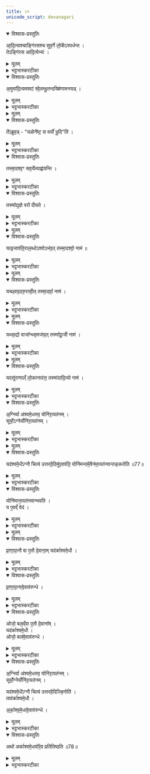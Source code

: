 ```yaml
---
title: २१
unicode_script: devanagari
---
```



<details open><summary>विश्वास-प्रस्तुतिः</summary>

आ॒दि॒त्याश्चाङ्गि॑रसश्च सुव॒र्गे लो॒के᳚ऽस्पर्धन्त ।   
तेऽङ्गि॑रस आदि॒त्येभ्यः॑ ।   
</details>

<details><summary>मूलम्</summary>

आ॒दि॒त्याश्चाङ्गि॑रसश्च सुव॒र्गे लो॒के᳚ऽस्पर्धन्त ।   
तेऽङ्गि॑रस आदि॒त्येभ्यः॑ ।   
</details>

<details><summary>भट्टभास्करटीका</summary>

1आदित्याश्चेत्यादि ॥ सुवर्ग इति निमित्तात्सप्तमी ।   
</details>

<details open><summary>विश्वास-प्रस्तुतिः</summary>

अ॒मुमा॑दि॒त्यमश्वꣵ॑ श्वे॒तम्भू॒तन्दख्षि॑णामनयन्न् ।   
</details>

<details><summary>मूलम्</summary>

अ॒मुमा॑दि॒त्यमश्वꣵ॑ श्वे॒तम्भू॒तन्दख्षि॑णामनयन्न् ।   
</details>

<details><summary>भट्टभास्करटीका</summary>

अमुमिति । असौ दृश्यमान आदित्य श्वेतोऽश्वोऽभवत् । तं तथाभूतं आदित्यात्मानं अश्वं आदित्येभ्यो दक्षिणामनयन्नङ्गिरसः ।   
</details>


<details><summary>मूलम्</summary>

ते᳚ऽब्रुवन्न् ।   
यन्नोने᳚ष्ट ।   
स वर्यो॑ भू॒दिति॑ ।   
</details>

<details open><summary>विश्वास-प्रस्तुतिः</summary>

ते᳚ऽब्रुव॒न्न् - "यन्नोने᳚ष्ट॒ स वर्यो॑ भू॒दि"ति॑ ।   
</details>

<details><summary>मूलम्</summary>

ते᳚ऽब्रुव॒न्न् - "यन्नोने᳚ष्ट॒ स वर्यो॑ भू॒दि"ति॑ ।   
</details>

<details><summary>भट्टभास्करटीका</summary>

अथ त आदित्या अब्रुवन् - यमश्वं नोऽस्माकं अनेष्ट नीतवन्तः स्थ स वर्यो वरणीयोऽभूत् भवत्विति । छान्दसो लुङ् ।   
</details>

<details open><summary>विश्वास-प्रस्तुतिः</summary>

तस्मा॒दश्व॒ꣳ सव॒र्येत्याह्व॑यन्ति ।   
</details>

<details><summary>मूलम्</summary>

तस्मा॒दश्व॒ꣳ सव॒र्येत्याह्व॑यन्ति ।   
</details>

<details><summary>भट्टभास्करटीका</summary>

तस्मादश्वं सान्त्वनादौ सवर्येत्याह्वयन्ति । वर्यैरुत्कृष्टैर्गुणैस्सहितः सवर्य इति भावः । यस्मादेवमङ्गिरोभिः दत्तस्याश्वस्य वरणीयत्वमभूत् >
</details>

<details open><summary>विश्वास-प्रस्तुतिः</summary>

तस्मा᳚द्य॒ज्ञे वरो॑ दीयते ।   
</details>

<details><summary>मूलम्</summary>

तस्मा᳚द्य॒ज्ञे वरो॑ दीयते ।   
</details>

<details><summary>भट्टभास्करटीका</summary>

तस्माद्यज्ञे वरो वरणीयं द्रव्यं दक्षिणात्वेन दीयते ॥
</details>


<details><summary>मूलम्</summary>

यत्प्र॒जाप॑ति॒राल॒ब्धोऽश्वोऽभ॑वत् ।   
तस्मा॒दश्वो॒ नाम॑ ॥76॥   
</details>

<details open><summary>विश्वास-प्रस्तुतिः</summary>

यत्प्र॒जाप॑ति॒राल॒ब्धोऽश्वोऽभ॑व॒त् तस्मा॒दश्वो॒ नाम॑ ॥  
</details>

<details><summary>मूलम्</summary>

यत्प्र॒जाप॑ति॒राल॒ब्धोऽश्वोऽभ॑व॒त् तस्मा॒दश्वो॒ नाम॑ ॥  
</details>

<details><summary>भट्टभास्करटीका</summary>

2यदित्यादि ॥ देवैरालब्धः प्रजापतिः यस्मादश्वोऽभवत् तस्मादश्व आसीत् प्रजापतिरश्वत्वाद्व्यापकत्वादश्व इति भावः । 'अशू व्याप्तौ' औणादिकः क्वन्प्रत्ययः ।   
</details>


<details><summary>मूलम्</summary>

यच्छ्वय॒दरु॒रासी᳚त् ।   
तस्मा॒दर्वा॒ नाम॑ ।   
</details>

<details open><summary>विश्वास-प्रस्तुतिः</summary>

यच्छ्वय॒दरु॒रासी॒त् तस्मा॒दर्वा॒ नाम॑ ।   
</details>

<details><summary>मूलम्</summary>

यच्छ्वय॒दरु॒रासी॒त् तस्मा॒दर्वा॒ नाम॑ ।   
</details>

<details><summary>भट्टभास्करटीका</summary>

यच्छ्वयदिति । 'प्रजापतेरक्ष्यश्वयत्' इति यस्मात्तस्याक्षि श्वयत् शूनं भवत् अरुर्व्यथाहेतुरासीत् तस्मादर्वाऽभवदश्वः । अर्तेरुसि अरुः । तत एव वनिपि अर्वा ।   
</details>


<details><summary>मूलम्</summary>

यथ्स॒द्यो वाजा᳚न्थ्स॒मज॑यत् ।   
तस्मा᳚द्वा॒जी नाम॑ ।   
</details>

<details open><summary>विश्वास-प्रस्तुतिः</summary>

यथ्स॒द्यो वाजा᳚न्थ्स॒मज॑य॒त्  तस्मा᳚द्वा॒जी नाम॑ ।   
</details>

<details><summary>मूलम्</summary>

यथ्स॒द्यो वाजा᳚न्थ्स॒मज॑य॒त्  तस्मा᳚द्वा॒जी नाम॑ ।   
</details>

<details><summary>भट्टभास्करटीका</summary>

यत्सद्य इति । सद्यः जातमात्र एव वाजान् अन्नानि समजयत् आजिजयेनाहरत् तस्मात् वाजी अन्नवान् ।   
</details>


<details><summary>मूलम्</summary>

यदसु॑राणाल्ँ लो॒कानाद॑त्त ।   
तस्मा॑दादि॒त्यो नाम॑ ।   
</details>

<details open><summary>विश्वास-प्रस्तुतिः</summary>

यदसु॑राणाल्ँ लो॒कानाद॑त्त॒ तस्मा॑दादि॒त्यो नाम॑ ।   
</details>

<details><summary>मूलम्</summary>

यदसु॑राणाल्ँ लो॒कानाद॑त्त॒ तस्मा॑दादि॒त्यो नाम॑ ।   
</details>

<details><summary>भट्टभास्करटीका</summary>

आदित्य इति । असुरैरार्जितान् लोकान् अश्व आदित्यो भूत्वा असुरान् जित्वा देवार्थमादत्त तस्मादादानादादित्यः । आदानमादितिः । छान्दसमित्त्वम् । तदर्हतीति 'छन्दसि च' इति यः ॥
</details>

<details open><summary>विश्वास-प्रस्तुतिः</summary>

अ॒ग्निर्वा अ॑श्वमे॒धस्य॒ योनि॑रा॒यत॑नम् ।  
सूर्यो॒ऽग्नेर्योनि॑रा॒यत॑नम् ।  
</details>

<details><summary>मूलम्</summary>

अ॒ग्निर्वा अ॑श्वमे॒धस्य॒ योनि॑रा॒यत॑नम् ।  
सूर्यो॒ऽग्नेर्योनि॑रा॒यत॑नम् ।  
</details>

<details><summary>भट्टभास्करटीका</summary>

3अश्वमेधस्याग्निर्योनिः कारणं, तेनात्मलाभात् आयतनं स्थानं च अग्निरश्वमेधस्य, अग्निं चित्वा तत्र करणात् । तस्याप्यग्नेः सूर्यो योनिः 'सूर्यस्त्वा पुरस्तात्पातु' इति मन्त्रात् । तदधीनत्वादग्नेः सूर्य आयतनं 'उद्यन्तं वावाऽदित्यमग्निरनु समारोहति' इति दर्शनात् ।   
</details>


<details><summary>मूलम्</summary>

यद॑श्वमे॒धे᳚ऽग्नौ चित्य॑ उत्तरवे॒दिमु॑प॒वप॑ति ।   
योनि॑मन्तमे॒वैन॑मा॒यत॑नवन्तङ्करोति ॥77॥   
</details>

<details open><summary>विश्वास-प्रस्तुतिः</summary>

यद॑श्वमे॒धे᳚ऽग्नौ चित्य॑ उत्तरवे॒दिमु॑प॒वप॑ति॒ योनि॑मन्तमे॒वैन॑मा॒यत॑नवन्तङ्करोति ॥77॥  
</details>

<details><summary>मूलम्</summary>

यद॑श्वमे॒धे᳚ऽग्नौ चित्य॑ उत्तरवे॒दिमु॑प॒वप॑ति॒ योनि॑मन्तमे॒वैन॑मा॒यत॑नवन्तङ्करोति ॥77॥  
</details>

<details><summary>भट्टभास्करटीका</summary>

तत्र चित्येऽग्नौ उत्तरवेद्युपवपनादुपस्थानात् एनं उत्तरवेद्यां क्रियमाणमश्वमेधं योनिमन्तं आयतनवन्तं च करोति ।   
</details>

<details open><summary>विश्वास-प्रस्तुतिः</summary>

योनि॑माना॒यत॑नवान्भवति ।   
य ए॒वव्ँ वेद॑ ।   
</details>

<details><summary>मूलम्</summary>

योनि॑माना॒यत॑नवान्भवति ।   
य ए॒वव्ँ वेद॑ ।   
</details>

<details><summary>भट्टभास्करटीका</summary>

एवं वेदिता च तथा भवति ॥
</details>


<details><summary>मूलम्</summary>

प्रा॒णा॒पा॒नौ वा ए॒तौ दे॒वाना᳚म् ।   
यद॑र्काश्वमे॒धौ ।   
</details>

<details open><summary>विश्वास-प्रस्तुतिः</summary>

प्रा॒णा॒पा॒नौ वा ए॒तौ दे॒वाना॒म् यद॑र्काश्वमे॒धौ ।  
</details>

<details><summary>मूलम्</summary>

प्रा॒णा॒पा॒नौ वा ए॒तौ दे॒वाना॒म् यद॑र्काश्वमे॒धौ ।  
</details>

<details><summary>भट्टभास्करटीका</summary>

4अथ 'सूर्योऽग्रेर्योनिः' हति यदुक्तं तत्प्रयोजनमाह - प्राणापानाविति ॥ देवानां प्राणापानस्थानीयावर्काश्वमेधौ आदित्यश्चाग्निश्च । अर्क आदित्यः, अश्वमेधोऽग्निः । कारणे कार्यशब्दः ।   
</details>

<details open><summary>विश्वास-प्रस्तुतिः</summary>

प्रा॒णा॒पा॒नावे॒वाव॑रुन्धे ।   
</details>

<details><summary>मूलम्</summary>

प्रा॒णा॒पा॒नावे॒वाव॑रुन्धे ।   
</details>

<details><summary>भट्टभास्करटीका</summary>

तयोरुपरि अश्वमेधस्य कर्ता प्राणापानाववरुन्धे ।   
</details>

<details open><summary>विश्वास-प्रस्तुतिः</summary>

ओजो॒ बल॒व्ँवा ए॒तौ दे॒वाना᳚म् ।   
यद॑र्काश्वमे॒धौ ।   
ओजो॒ बल॑मे॒वाव॑रुन्धे ।   
</details>

<details><summary>मूलम्</summary>

ओजो॒ बल॒व्ँवा ए॒तौ दे॒वाना᳚म् ।   
यद॑र्काश्वमे॒धौ ।   
ओजो॒ बल॑मे॒वाव॑रुन्धे ।   
</details>

<details><summary>भट्टभास्करटीका</summary>

ओजो बलस्थानीयादोजो बलावरोधः ॥
</details>

<details open><summary>विश्वास-प्रस्तुतिः</summary>

अ॒ग्निर्वा अ॑श्वमे॒धस्य॒ योनि॑रा॒यत॑नम् ।   
सूर्यो॒ग्नेर्योनि॑रा॒यत॑नम् ।   

यद॑श्वमे॒धे᳚ऽग्नौ चित्य॑ उत्तरवे॒दिञ्चि॒नोति॑ ।   
ताव॑र्काश्वमे॒धौ ।   

अ॒र्का॒श्व॒मे॒धावे॒वाव॑रुन्धे ।   
</details>

<details><summary>मूलम्</summary>

अ॒ग्निर्वा अ॑श्वमे॒धस्य॒ योनि॑रा॒यत॑नम् ।   
सूर्यो॒ग्नेर्योनि॑रा॒यत॑नम् ।   

यद॑श्वमे॒धे᳚ऽग्नौ चित्य॑ उत्तरवे॒दिञ्चि॒नोति॑ ।   
ताव॑र्काश्वमे॒धौ ।   

अ॒र्का॒श्व॒मे॒धावे॒वाव॑रुन्धे ।   
</details>

<details><summary>भट्टभास्करटीका</summary>

5कौ पुनरर्काश्वमेधौ? को वा तयोरर्काश्वमेधान्वयः? इत्याह - अग्निर्वा इत्यादि ॥ व्याख्यातम् । तत्र चित्याग्नेरुपर्युत्तरवेदिचित्यात्मनोऽग्रेः करणात् द्वौ चित्याग्री अर्काश्वमेधौ भवतः । तयोरुपरि यजनादग्न्यादित्ययोरवरोधो विधेयीकरणम् ।   
</details>

<details open><summary>विश्वास-प्रस्तुतिः</summary>

अथो॑ अर्काश्वमे॒धयो॑रे॒व प्रति॑तिष्ठति ॥78॥  
</details>

<details><summary>मूलम्</summary>

अथो॑ अर्काश्वमे॒धयो॑रे॒व प्रति॑तिष्ठति ॥78॥  
</details>

<details><summary>भट्टभास्करटीका</summary>

अपि च तयोः प्रतिष्ठितश्च भवति ॥

इति तृतीये नवमे एकविंशोऽनुवाकः ॥  

</details>

